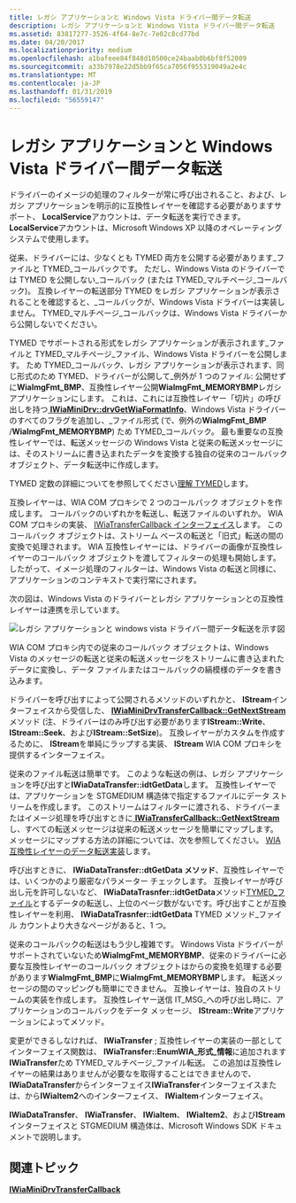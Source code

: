 ```yaml
---
title: レガシ アプリケーションと Windows Vista ドライバー間データ転送
description: レガシ アプリケーションと Windows Vista ドライバー間データ転送
ms.assetid: 83817277-3526-4f64-8e7c-7e02c8cd77bd
ms.date: 04/20/2017
ms.localizationpriority: medium
ms.openlocfilehash: a1bafeee84f848d10500ce24baab0b6bf8f52009
ms.sourcegitcommit: a33b7978e22d5bb9f65ca7056f955319049a2e4c
ms.translationtype: MT
ms.contentlocale: ja-JP
ms.lasthandoff: 01/31/2019
ms.locfileid: "56559147"
---
```

# <a name="data-transfer-between-legacy-application-and-windows-vista-driver"></a>レガシ アプリケーションと Windows Vista ドライバー間データ転送


ドライバーのイメージの処理のフィルターが常に呼び出されること、および、レガシ アプリケーションを明示的に互換性レイヤーを確認する必要がありますサポート、 **LocalService**アカウントは、データ転送を実行できます。 **LocalService**アカウントは、Microsoft Windows XP 以降のオペレーティング システムで使用します。

従来、ドライバーには、少なくとも TYMED 両方を公開する必要があります\_ファイルと TYMED\_コールバックです。 ただし、Windows Vista のドライバーでは TYMED を公開しない\_コールバック (または TYMED\_マルチページ\_コールバック)。 互換レイヤーの転送部分 TYMED をレガシ アプリケーションが表示されることを確認すると、\_コールバックが、Windows Vista ドライバーは実装しません。 TYMED\_マルチページ\_コールバックは、Windows Vista ドライバーから公開しないでください。

TYMED でサポートされる形式をレガシ アプリケーションが表示されます\_ファイルと TYMED\_マルチページ\_ファイル、Windows Vista ドライバーを公開します。 ため TYMED\_コールバック、レガシ アプリケーションが表示されます、同じ形式のため TYMED、ドライバーが公開して\_例外が 1 つのファイル: 公開せずに**WiaImgFmt\_BMP**、互換性レイヤー公開**WiaImgFmt\_MEMORYBMP**レガシ アプリケーションにします。 これは、これには互換性レイヤー「切片」の呼び出しを持つ[ **IWiaMiniDrv::drvGetWiaFormatInfo**](https://msdn.microsoft.com/library/windows/hardware/ff543986)、Windows Vista ドライバーのすべてのフラグを追加し、\_ファイル形式 (で、例外の**WiaImgFmt\_BMP** /**WiaImgFmt\_MEMORYBMP**) ため TYMED\_コールバック。 最も重要なの互換性レイヤーでは、転送メッセージの Windows Vista と従来の転送メッセージには、そのストリームに書き込まれたデータを変換する独自の従来のコールバック オブジェクト、データ転送中に作成します。

TYMED 定数の詳細についてを参照してください[理解 TYMED](understanding-tymed.md)します。

互換レイヤーは、WIA COM プロキシで 2 つのコールバック オブジェクトを作成します。 コールバックのいずれかを転送し、転送ファイルのいずれか。 WIA COM プロキシの実装、 [IWiaTransferCallback インターフェイス](https://msdn.microsoft.com/library/windows/hardware/ff545043)します。 このコールバック オブジェクトは、ストリーム ベースの転送と「旧式」転送の間の変換で処理されます。 WIA 互換性レイヤーには、ドライバーの画像が互換性レイヤーのコールバック オブジェクトを渡してフィルターの処理も開始します。 したがって、イメージ処理のフィルターは、Windows Vista の転送と同様に、アプリケーションのコンテキストで実行常にされます。

次の図は、Windows Vista のドライバーとレガシ アプリケーションとの互換性レイヤーは連携を示しています。

![レガシ アプリケーションと windows vista ドライバー間データ転送を示す図](images/vistaapp-legacydrv.png)

WIA COM プロキシ内での従来のコールバック オブジェクトは、Windows Vista のメッセージの転送と従来の転送メッセージをストリームに書き込まれたデータに変換し、データ ファイルまたはコールバックの縞模様のデータを書き込みます。

ドライバーを呼び出すによって公開されるメソッドのいずれかと、 **IStream**インターフェイスから受信した、 [ **IWiaMiniDrvTransferCallback::GetNextStream** ](https://msdn.microsoft.com/library/windows/hardware/jj151551)メソッド (注、ドライバーはのみ呼び出す必要があります**IStream::Write**、 **IStream::Seek**、および**IStream::SetSize**)。 互換レイヤーがカスタムを作成するために、 **IStream**を単純にラップする実装、 **IStream** WIA COM プロキシを提供するインターフェイス。

従来のファイル転送は簡単です。 このような転送の例は、レガシ アプリケーションを呼び出すと**IWiaDataTransfer::idtGetData**します。 互換性レイヤーでは、アプリケーションを STGMEDIUM 構造体で指定するファイルにデータ ストリームを作成します。 このストリームはフィルターに渡される、ドライバーまたはイメージ処理を呼び出すときに[ **IWiaTransferCallback::GetNextStream** ](https://msdn.microsoft.com/library/windows/hardware/ff545039)し、すべての転送メッセージは従来の転送メッセージを簡単にマップします。 メッセージにマップする方法の詳細については、次を参照してください。 [WIA 互換性レイヤーのデータ転送実装](wia-compatibility-layer-message-mapping.md)します。

呼び出すときに、 **IWiaDataTransfer::dtGetData メソッド**、互換性レイヤーでは、いくつかのより厳密なパラメーター チェックします。 互換レイヤーが呼び出し元を許可しないなど、 **IWiaDataTrasnfer::idtGetData**メソッド[TYMED\_ファイル](understanding-tymed.md)とするデータの転送し、上位のページ数がないです。呼び出すことが互換性レイヤーを利用、 **IWiaDataTrasnfer::idtGetData** TYMED メソッド\_ファイル カウントより大きなページがあると、1 つ。

従来のコールバックの転送はもう少し複雑です。 Windows Vista ドライバーがサポートされていないため**WiaImgFmt\_MEMORYBMP**、従来のドライバーに必要な互換性レイヤーのコールバック オブジェクトはからの変換を処理する必要があります**WiaImgFmt\_BMP**に**WiaImgFmt\_MEMORYBMP**します。 転送メッセージの間のマッピングも簡単にできません。 互換レイヤーは、独自のストリームの実装を作成します。 互換性レイヤー送信 IT\_MSG\_への呼び出し時に、アプリケーションのコールバックをデータ メッセージ、 **IStream::Write**アプリケーションによってメソッド。

変更ができるしなければ、 **IWiaTransfer** ; 互換性レイヤーの実装の一部としてインターフェイス関数は、 **IWiaTransfer::EnumWIA\_形式\_情報**に追加されます**IWiaTransfer**ため TYMED\_マルチページ\_ファイル転送。 この追加は互換性レイヤーの結果はありませんが必要なを取得することはできませんので、 **IWiaDataTransfer**からインターフェイス**IWiaTransfer**インターフェイスまたは、から**IWiaItem2**へのインターフェイス、 **IWiaItem**インターフェイス。

**IWiaDataTransfer**、 **IWiaTransfer**、 **IWiaItem**、 **IWiaItem2**、および**IStream**インターフェイスと STGMEDIUM 構造体は、Microsoft Windows SDK ドキュメントで説明します。

## <a name="related-topics"></a>関連トピック
[**IWiaMiniDrvTransferCallback**](https://msdn.microsoft.com/library/windows/hardware/jj151550)  



